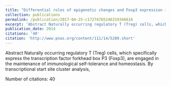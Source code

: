 ```yaml
---
title: "Differential roles of epigenetic changes and Foxp3 expression in regulatory T cell-specific transcriptional regulation"
collection: publications
permalink: /publication/2017-04-25-c17274765246319346616
excerpt: 'Abstract Naturally occurring regulatory T (Treg) cells, which specifically express the transcription factor forkhead box P3 (Foxp3), are engaged in the maintenance of immunological self-tolerance and homeostasis. By transcriptional start site cluster analysis, '
publication_date: 2014
citations: '40'
citation: 'http://www.pnas.org/content/111/14/5289.short'
---
```

Abstract Naturally occurring regulatory T (Treg) cells, which specifically express the transcription factor forkhead box P3 (Foxp3), are engaged in the maintenance of immunological self-tolerance and homeostasis. By transcriptional start site cluster analysis, 

Number of citations: 40